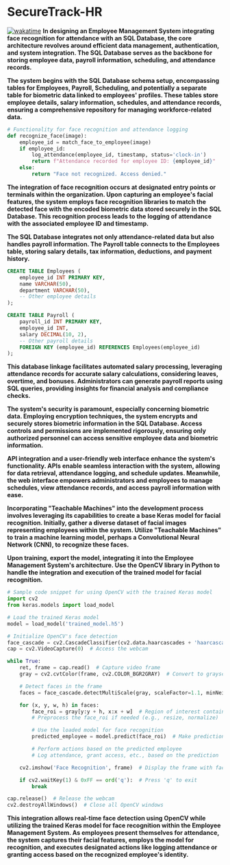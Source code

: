 # SecureTrack-HR
[![wakatime](https://wakatime.com/badge/github/Aby-ss/SecureTrack-HR.svg)](https://wakatime.com/badge/github/Aby-ss/SecureTrack-HR)
**In designing an Employee Management System integrating face recognition for attendance with an SQL Database, the core architecture revolves around efficient data management, authentication, and system integration. The SQL Database serves as the backbone for storing employee data, payroll information, scheduling, and attendance records.**

**The system begins with the SQL Database schema setup, encompassing tables for Employees, Payroll, Scheduling, and potentially a separate table for biometric data linked to employees' profiles. These tables store employee details, salary information, schedules, and attendance records, ensuring a comprehensive repository for managing workforce-related data.**

```python
# Functionality for face recognition and attendance logging
def recognize_face(image):
    employee_id = match_face_to_employee(image)
    if employee_id:
        log_attendance(employee_id, timestamp, status='clock-in')
        return f"Attendance recorded for employee ID: {employee_id}"
    else:
        return "Face not recognized. Access denied."
```

**The integration of face recognition occurs at designated entry points or terminals within the organization. Upon capturing an employee's facial features, the system employs face recognition libraries to match the detected face with the encoded biometric data stored securely in the SQL Database. This recognition process leads to the logging of attendance with the associated employee ID and timestamp.**

**The SQL Database integrates not only attendance-related data but also handles payroll information. The Payroll table connects to the Employees table, storing salary details, tax information, deductions, and payment history.**

```sql
CREATE TABLE Employees (
    employee_id INT PRIMARY KEY,
    name VARCHAR(50),
    department VARCHAR(50),
    -- Other employee details
);

CREATE TABLE Payroll (
    payroll_id INT PRIMARY KEY,
    employee_id INT,
    salary DECIMAL(10, 2),
    -- Other payroll details
    FOREIGN KEY (employee_id) REFERENCES Employees(employee_id)
);
```

**This database linkage facilitates automated salary processing, leveraging attendance records for accurate salary calculations, considering leaves, overtime, and bonuses. Administrators can generate payroll reports using SQL queries, providing insights for financial analysis and compliance checks.**

**The system's security is paramount, especially concerning biometric data. Employing encryption techniques, the system encrypts and securely stores biometric information in the SQL Database. Access controls and permissions are implemented rigorously, ensuring only authorized personnel can access sensitive employee data and biometric information.**

**API integration and a user-friendly web interface enhance the system's functionality. APIs enable seamless interaction with the system, allowing for data retrieval, attendance logging, and schedule updates. Meanwhile, the web interface empowers administrators and employees to manage schedules, view attendance records, and access payroll information with ease.**


**Incorporating "Teachable Machines" into the development process involves leveraging its capabilities to create a base Keras model for facial recognition. Initially, gather a diverse dataset of facial images representing employees within the system. Utilize "Teachable Machines" to train a machine learning model, perhaps a Convolutional Neural Network (CNN), to recognize these faces.**

**Upon training, export the model, integrating it into the Employee Management System's architecture. Use the OpenCV library in Python to handle the integration and execution of the trained model for facial recognition.**

```python
# Sample code snippet for using OpenCV with the trained Keras model
import cv2
from keras.models import load_model

# Load the trained Keras model
model = load_model('trained_model.h5')

# Initialize OpenCV's face detection
face_cascade = cv2.CascadeClassifier(cv2.data.haarcascades + 'haarcascade_frontalface_default.xml')
cap = cv2.VideoCapture(0)  # Access the webcam

while True:
    ret, frame = cap.read()  # Capture video frame
    gray = cv2.cvtColor(frame, cv2.COLOR_BGR2GRAY)  # Convert to grayscale

    # Detect faces in the frame
    faces = face_cascade.detectMultiScale(gray, scaleFactor=1.1, minNeighbors=5)

    for (x, y, w, h) in faces:
        face_roi = gray[y:y + h, x:x + w]  # Region of interest containing the face
        # Preprocess the face_roi if needed (e.g., resize, normalize)

        # Use the loaded model for face recognition
        predicted_employee = model.predict(face_roi)  # Make predictions

        # Perform actions based on the predicted employee
        # Log attendance, grant access, etc., based on the prediction

    cv2.imshow('Face Recognition', frame)  # Display the frame with face detection

    if cv2.waitKey(1) & 0xFF == ord('q'):  # Press 'q' to exit
        break

cap.release()  # Release the webcam
cv2.destroyAllWindows()  # Close all OpenCV windows
```

**This integration allows real-time face detection using OpenCV while utilizing the trained Keras model for face recognition within the Employee Management System. As employees present themselves for attendance, the system captures their facial features, employs the model for recognition, and executes designated actions like logging attendance or granting access based on the recognized employee's identity.**
